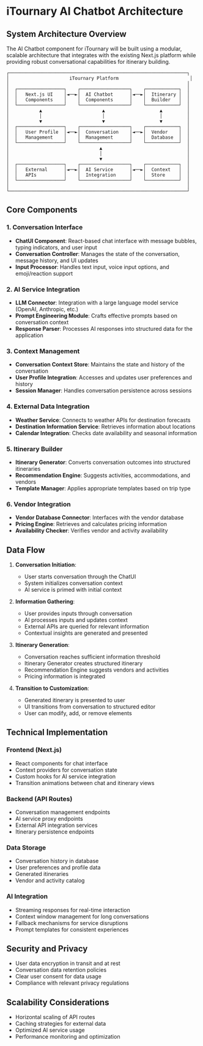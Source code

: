 # iTournary AI Chatbot Architecture

## System Architecture Overview

The AI Chatbot component for iTournary will be built using a modular, scalable architecture that integrates with the existing Next.js platform while providing robust conversational capabilities for itinerary building.

```
┌─────────────────────────────────────────────────────────────────┐
│                      iTournary Platform                          │
│                                                                 │
│  ┌─────────────────┐    ┌──────────────────┐    ┌────────────┐  │
│  │   Next.js UI    │◄──►│  AI Chatbot      │◄──►│  Itinerary │  │
│  │   Components    │    │  Components      │    │  Builder   │  │
│  └─────────────────┘    └──────────────────┘    └────────────┘  │
│           ▲                      ▲                    ▲         │
│           │                      │                    │         │
│           ▼                      ▼                    ▼         │
│  ┌─────────────────┐    ┌──────────────────┐    ┌────────────┐  │
│  │   User Profile  │◄──►│  Conversation    │◄──►│  Vendor    │  │
│  │   Management    │    │  Management      │    │  Database  │  │
│  └─────────────────┘    └──────────────────┘    └────────────┘  │
│                                 ▲                               │
│                                 │                               │
│                                 ▼                               │
│  ┌─────────────────┐    ┌──────────────────┐    ┌────────────┐  │
│  │   External      │◄──►│  AI Service      │◄──►│  Context   │  │
│  │   APIs          │    │  Integration     │    │  Store     │  │
│  └─────────────────┘    └──────────────────┘    └────────────┘  │
│                                                                 │
└─────────────────────────────────────────────────────────────────┘
```

## Core Components

### 1. Conversation Interface
- **ChatUI Component**: React-based chat interface with message bubbles, typing indicators, and user input
- **Conversation Controller**: Manages the state of the conversation, message history, and UI updates
- **Input Processor**: Handles text input, voice input options, and emoji/reaction support

### 2. AI Service Integration
- **LLM Connector**: Integration with a large language model service (OpenAI, Anthropic, etc.)
- **Prompt Engineering Module**: Crafts effective prompts based on conversation context
- **Response Parser**: Processes AI responses into structured data for the application

### 3. Context Management
- **Conversation Context Store**: Maintains the state and history of the conversation
- **User Profile Integration**: Accesses and updates user preferences and history
- **Session Manager**: Handles conversation persistence across sessions

### 4. External Data Integration
- **Weather Service**: Connects to weather APIs for destination forecasts
- **Destination Information Service**: Retrieves information about locations
- **Calendar Integration**: Checks date availability and seasonal information

### 5. Itinerary Builder
- **Itinerary Generator**: Converts conversation outcomes into structured itineraries
- **Recommendation Engine**: Suggests activities, accommodations, and vendors
- **Template Manager**: Applies appropriate templates based on trip type

### 6. Vendor Integration
- **Vendor Database Connector**: Interfaces with the vendor database
- **Pricing Engine**: Retrieves and calculates pricing information
- **Availability Checker**: Verifies vendor and activity availability

## Data Flow

1. **Conversation Initiation**:
   - User starts conversation through the ChatUI
   - System initializes conversation context
   - AI service is primed with initial context

2. **Information Gathering**:
   - User provides inputs through conversation
   - AI processes inputs and updates context
   - External APIs are queried for relevant information
   - Contextual insights are generated and presented

3. **Itinerary Generation**:
   - Conversation reaches sufficient information threshold
   - Itinerary Generator creates structured itinerary
   - Recommendation Engine suggests vendors and activities
   - Pricing information is integrated

4. **Transition to Customization**:
   - Generated itinerary is presented to user
   - UI transitions from conversation to structured editor
   - User can modify, add, or remove elements

## Technical Implementation

### Frontend (Next.js)
- React components for chat interface
- Context providers for conversation state
- Custom hooks for AI service integration
- Transition animations between chat and itinerary views

### Backend (API Routes)
- Conversation management endpoints
- AI service proxy endpoints
- External API integration services
- Itinerary persistence endpoints

### Data Storage
- Conversation history in database
- User preferences and profile data
- Generated itineraries
- Vendor and activity catalog

### AI Integration
- Streaming responses for real-time interaction
- Context window management for long conversations
- Fallback mechanisms for service disruptions
- Prompt templates for consistent experiences

## Security and Privacy

- User data encryption in transit and at rest
- Conversation data retention policies
- Clear user consent for data usage
- Compliance with relevant privacy regulations

## Scalability Considerations

- Horizontal scaling of API routes
- Caching strategies for external data
- Optimized AI service usage
- Performance monitoring and optimization
